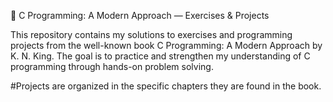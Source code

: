 📘 C Programming: A Modern Approach — Exercises & Projects

This repository contains my solutions to exercises and programming projects from the well-known book C Programming: A Modern Approach by K. N. King.
The goal is to practice and strengthen my understanding of C programming through hands-on problem solving.

#Projects are organized in the specific chapters they are found in the book.